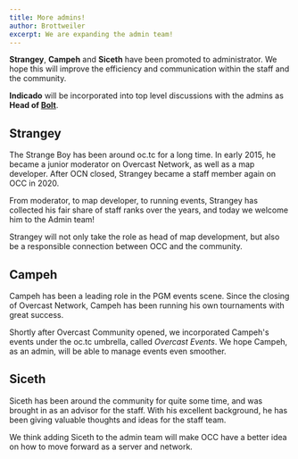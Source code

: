 ```yaml
---
title: More admins!
author: Brottweiler
excerpt: We are expanding the admin team!
---
```


**Strangey**, **Campeh** and **Siceth** have been promoted to administrator. We hope this will improve the efficiency and communication within the staff and the community.

**Indicado** will be incorporated into top level discussions with the admins as **Head of [Bolt](https://bolt.rip)**.

## Strangey

The Strange Boy has been around oc.tc for a long time. In early 2015, he became a junior moderator on Overcast Network, as well as a map developer. After OCN closed, Strangey became a staff member again on OCC in 2020.

From moderator, to map developer, to running events, Strangey has collected his fair share of staff ranks over the years, and today we welcome him to the Admin team!

Strangey will not only take the role as head of map development, but also be a responsible connection between OCC and the community.

## Campeh

Campeh has been a leading role in the PGM events scene. Since the closing of Overcast Network, Campeh has been running his own tournaments with great success.

Shortly after Overcast Community opened, we incorporated Campeh's events under the oc.tc umbrella, called *Overcast Events*. We hope Campeh, as an admin, will be able to manage events even smoother.

## Siceth

Siceth has been around the community for quite some time, and was brought in as an advisor for the staff. With his excellent background, he has been giving valuable thoughts and ideas for the staff team.

We think adding Siceth to the admin team will make OCC have a better idea on how to move forward as a server and network.
